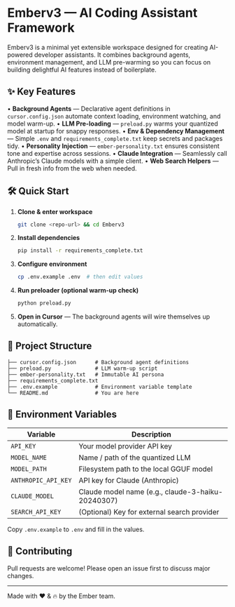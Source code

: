 # Emberv3 — AI Coding Assistant Framework

Emberv3 is a minimal yet extensible workspace designed for creating AI-powered developer assistants. It combines background agents, environment management, and LLM pre-warming so you can focus on building delightful AI features instead of boilerplate.

## ✨ Key Features

• **Background Agents** — Declarative agent definitions in `cursor.config.json` automate context loading, environment watching, and model warm-up.
• **LLM Pre-loading** — `preload.py` warms your quantized model at startup for snappy responses.
• **Env & Dependency Management** — Simple `.env` and `requirements_complete.txt` keep secrets and packages tidy.
• **Personality Injection** — `ember-personality.txt` ensures consistent tone and expertise across sessions.
• **Claude Integration** — Seamlessly call Anthropic’s Claude models with a simple client.
• **Web Search Helpers** — Pull in fresh info from the web when needed.

## 🛠️ Quick Start

1. **Clone & enter workspace**
   ```bash
   git clone <repo-url> && cd Emberv3
   ```
2. **Install dependencies**
   ```bash
   pip install -r requirements_complete.txt
   ```
3. **Configure environment**
   ```bash
   cp .env.example .env  # then edit values
   ```
4. **Run preloader (optional warm-up check)**
   ```bash
   python preload.py
   ```
5. **Open in Cursor** — The background agents will wire themselves up automatically.

## 🧩 Project Structure

```text
├── cursor.config.json      # Background agent definitions
├── preload.py              # LLM warm-up script
├── ember-personality.txt   # Immutable AI persona
├── requirements_complete.txt
├── .env.example            # Environment variable template
└── README.md               # You are here
```

## 🔐 Environment Variables

| Variable     | Description                       |
|--------------|-----------------------------------|
| `API_KEY`    | Your model provider API key       |
| `MODEL_NAME` | Name / path of the quantized LLM  |
| `MODEL_PATH` | Filesystem path to the local GGUF model |
| `ANTHROPIC_API_KEY` | API key for Claude (Anthropic) |
| `CLAUDE_MODEL` | Claude model name (e.g., claude-3-haiku-20240307) |
| `SEARCH_API_KEY` | (Optional) Key for external search provider |

Copy `.env.example` to `.env` and fill in the values.

## 🤝 Contributing

Pull requests are welcome! Please open an issue first to discuss major changes.

---

Made with ❤️ & 🔥 by the Ember team.